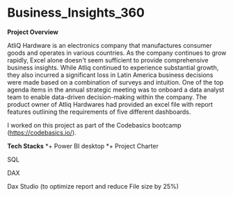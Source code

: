 # Business_Insights_360

**Project Overview**

AtliQ Hardware is an electronics company that manufactures consumer goods and operates in various countries. As the company continues to grow rapidly, Excel alone doesn't seem sufficient to provide comprehensive business insights. While Atliq continued to experience substantial growth, they also incurred a significant loss in Latin America business decisions were made based on a combination of surveys and intuition. One of the top agenda items in the annual strategic meeting was to onboard a data analyst team to enable data-driven decision-making within the company. The product owner of Atliq Hardwares had provided an excel file with report features outlining the requirements of five different dashboards.

I worked on this project as part of the Codebasics bootcamp (https://codebasics.io/).

**Tech Stacks**
*+ Power BI desktop
*+ Project Charter

SQL

DAX

Dax Studio (to optimize report and reduce File size by 25%)
